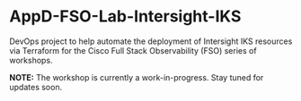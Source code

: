 # AppD-FSO-Lab-Intersight-IKS
DevOps project to help automate the deployment of Intersight IKS resources via Terraform for the Cisco Full Stack Observability (FSO) series of workshops.

__NOTE:__ The workshop is currently a work-in-progress. Stay tuned for updates soon.
